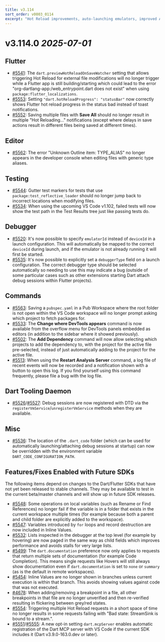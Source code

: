 ```yaml
---
title: v3.114
sort_order: v0003_0114
excerpt: "Hot Reload improvements, auto-launching emulators, improved Add Dependency..."
---
```


# v3.114.0 _2025-07-01_

## Flutter

- [#5541](https://github.com/Dart-Code/Dart-Code/issues/5541): The `dart.previewHotReloadOnSaveWatcher` setting that allows triggering Hot Reload for external file modifications will no longer trigger while a Flutter app is still building/starting which could lead to the error "org-dartlang-app:/web_entrypoint.dart does not exist" when using `package:flutter_localizations`.
- [#5553](https://github.com/Dart-Code/Dart-Code/issues/5553): Setting `"dart.hotReloadProgress": "statusBar"` now correctly shows Flutter hot reload progress in the status bad instead of toast notifications.
- [#5552](https://github.com/Dart-Code/Dart-Code/issues/5552): Saving multiple files with **Save All** should no longer result in multiple "Hot Reloading..." notifications (except where delays in save actions result in different files being saved at different times).

## Editor

- [#5562](https://github.com/Dart-Code/Dart-Code/issues/5562): The error "Unknown Outline item: TYPE_ALIAS" no longer appears in the developer console when editing files with generic type aliases.

## Testing

- [#5544](https://github.com/Dart-Code/Dart-Code/issues/5544): Gutter test markers for tests that use `package:test_reflective_loader` should no longer jump back to incorrect locations when modifying files.
- [#5534](https://github.com/Dart-Code/Dart-Code/issues/5534): When using the upcoming VS Code v1.102, failed tests will now show the test path in the Test Results tree just like passing tests do.

## Debugger

- [#5520](https://github.com/Dart-Code/Dart-Code/issues/5520): It's now possible to specify `emulatorId` instead of `deviceId` in a launch configuration. This will automatically be mapped to the correct `deviceId` during launch, and if the emulator is not already running it will first be started.
- [#5535](https://github.com/Dart-Code/Dart-Code/issues/5535): It's now possible to explicitly set a `debuggerType` field on a launch configuration. The correct debugger type should be selected automatically so needing to use this may indicate a bug (outside of some particular cases such as other extensions starting Dart attach debug sessions within Flutter projects).

## Commands

- [#5563](https://github.com/Dart-Code/Dart-Code/issues/5563): Saving a `pubspec.yaml` in a Pub Workspace where the root folder is not open within the VS Code workspace will no longer prompt asking which project to fetch packages for.
- [#5533](https://github.com/Dart-Code/Dart-Code/issues/5533): The **Change where DevTools appears** command is now available from the overflow menu for DevTools panels embedded as editors (in addition to the sidebar where it showed previously).
- [#5502](https://github.com/Dart-Code/Dart-Code/issues/5502): The **Add Dependency** command will now allow selecting which projects to add the dependency to, with the project for the active file pre-selected, instead of just automatically adding to the project for the active file.
- [#5513](https://github.com/Dart-Code/Dart-Code/issues/5513): When using the **Restart Analysis Server** command, a log file of recent events will now be recorded and a notification shown with a button to open this log. If you find yourself using this command frequently, please file a bug with the log file.

## Dart Tooling Daemon

- [#5526](https://github.com/Dart-Code/Dart-Code/issues/5526)/[#5527](https://github.com/Dart-Code/Dart-Code/issues/5527): Debug sessions are now registered with DTD via the `registerVmService`/`unregisterVmService` methods when they are available.

## Misc

- [#5536](https://github.com/Dart-Code/Dart-Code/issues/5536): The location of the `.dart_code` folder (which can be used for automatically launching/attaching debug sessions at startup) can now be overridden with the environment variable `DART_CODE_CONFIGURATION_PATH`.

## Features/Fixes Enabled with Future SDKs

The following items depend on changes to the Dart/Flutter SDKs that have not yet been released to stable channels. They may be available to test in the current beta/master channels and will show up in future SDK releases.

- [#5548](https://github.com/Dart-Code/Dart-Code/issues/5548): Some operations on local variables (such as Rename or Find References) no longer fail if the variable is in a folder that exists in the current workspace multiple times (for example because both a parent and child folder are explicitly added to the workspace).
- [#5547](https://github.com/Dart-Code/Dart-Code/issues/5547): Variables introduced by `for` loops and record destruction are now included in Inline Values.
- [#5532](https://github.com/Dart-Code/Dart-Code/issues/5532): Lists inspected in the debugger at the top level (for example by hovering) are now paged in the same way as child fields which improves performance and avoids stalls for very large lists.
- [#5499](https://github.com/Dart-Code/Dart-Code/issues/5499): The `dart.documentation` preference now only applies to requests that return multiple sets of documentation (for example Code Completion). This means single requests like Hovers will still always show documentation even if `dart.documentation` is set to `none` or `summary` (as is the default in remote workspaces).
- [#5454](https://github.com/Dart-Code/Dart-Code/issues/5454): Inline Values are no longer shown in branches unless current execution is within that branch. This avoids showing values against code that was not executed.
- [#4678](https://github.com/Dart-Code/Dart-Code/issues/4678): When adding/removing a breakpoint in a file, all other breakpoints in that file are no longer unverified and then re-verified resulting in flickering between grey/red states.
- [#5554](https://github.com/Dart-Code/Dart-Code/issues/5554): Triggering multiple Hot Reload requests in a short space of time no longer results in some requests failing with "Bad state: StreamSink is bound to a stream.".
- [#5551](https://github.com/Dart-Code/Dart-Code/issues/5551)/[#5555](https://github.com/Dart-Code/Dart-Code/issues/5555): A new opt-in setting `dart.mcpServer` enables automatic registration of the Dart MCP server with VS Code if the current SDK includes it (Dart v3.9.0-163.0.dev or later).
